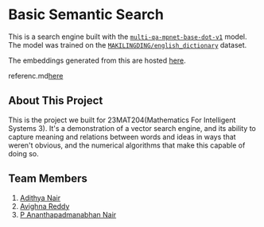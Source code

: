 # Basic Semantic Search

This is a search engine built with the [`multi-qa-mpnet-base-dot-v1`](https://huggingface.co/sentence-transformers/multi-qa-mpnet-base-dot-v1) model. The model was trained on the [`MAKILINGDING/english_dictionary`](https://huggingface.co/datasets/MAKILINGDING/english_dictionary) dataset.

The embeddings generated from this are hosted [here](https://huggingface.co/datasets/nairadithya/dictionary-embeddings).

referenc.md[here](https://arxiv.org/pdf/1301.3781)

## About This Project

This is the project we built for 23MAT204(Mathematics For Intelligent Systems 3). It's a demonstration of a vector search engine, and its ability to capture meaning and relations between words and ideas in ways that weren't obvious, and the numerical algorithms that make this capable of doing so.

## Team Members

1. [Adithya Nair](https://github.com/nairadithya/)
2. [Avighna Reddy](https://github.com/AvighnaReddy/)
3. [P Ananthapadmanabhan Nair](https://github.com/Anxthu)
